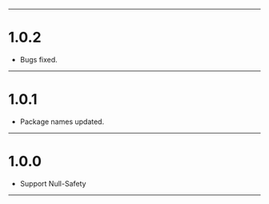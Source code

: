 
------------

# 1.0.2

- Bugs fixed.

------------

# 1.0.1

- Package names updated.

------------


# 1.0.0

- Support Null-Safety

------------

